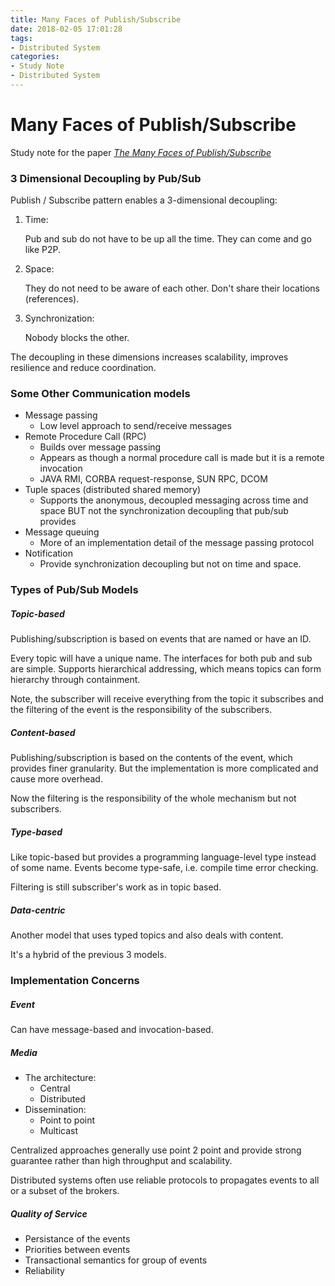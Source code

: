 ```yaml
---
title: Many Faces of Publish/Subscribe
date: 2018-02-05 17:01:28
tags: 
- Distributed System
categories:
- Study Note
- Distributed System
---
```


# Many Faces of Publish/Subscribe

Study note for the paper [*The Many Faces of Publish/Subscribe*](http://homepages.gsd.inesc-id.pt/~ler/docencia/tm0405/papers/PublishSubscribe-Eugster.pdf)



### 3 Dimensional Decoupling by Pub/Sub

Publish / Subscribe pattern enables a 3-dimensional decoupling:

1. Time:

   Pub and sub do not have to be up all the time. They can come and go like P2P. 

2. Space:

   They do not need to be aware of each other. Don't share their locations (references).

3. Synchronization:

   Nobody blocks the other.

The decoupling in these dimensions increases scalability, improves resilience and reduce coordination.



### Some Other Communication models

- Message passing
  - Low level approach to send/receive messages
- Remote Procedure Call (RPC)
  - Builds over message passing
  - Appears as though a normal procedure call is made but it is a remote invocation
  - JAVA RMI, CORBA request-response, SUN RPC, DCOM
- Tuple spaces (distributed shared memory)
  - Supports the anonymous, decoupled messaging across time and space BUT not the synchronization decoupling that pub/sub provides
- Message queuing
  - More of an implementation detail of the message passing protocol
- Notification
  - Provide synchronization decoupling but not on time and space. 



### Types of Pub/Sub Models

##### Topic-based

Publishing/subscription is based on events that are named or have an ID.

Every topic will have a unique name. The interfaces for both pub and sub are simple. Supports hierarchical addressing, which means topics can form hierarchy through containment. 

Note, the subscriber will receive everything from the topic it subscribes and the filtering of the event is the responsibility of the subscribers. 

##### Content-based

Publishing/subscription is based on the contents of the event, which provides finer granularity. But the implementation is more complicated and cause more overhead. 

Now the filtering is the responsibility of the whole mechanism but not subscribers.

##### Type-based

Like topic-based but provides a programming language-level type instead of some name. Events become type-safe, i.e. compile time error checking. 

Filtering is still subscriber's work as in topic based. 

##### Data-centric

Another model that uses typed topics and also deals with content. 

It's a hybrid of the previous 3 models. 



### Implementation Concerns

##### Event

Can have message-based and invocation-based.

##### Media

- The architecture:
  - Central
  - Distributed
- Dissemination:
  - Point to point
  - Multicast

Centralized approaches generally use point 2 point and provide strong guarantee rather than high throughput and scalability. 

Distributed systems often use reliable protocols to propagates events to all or a subset of the brokers.  



##### Quality of Service

- Persistance of the events
- Priorities between events
- Transactional semantics for group of events
- Reliability
